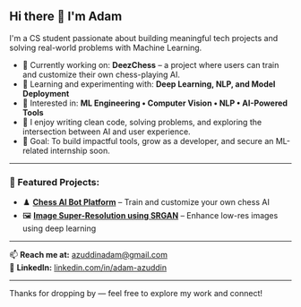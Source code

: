 ## Hi there 👋 I'm Adam

I'm a CS student passionate about building meaningful tech projects and solving real-world problems with Machine Learning.

- 🔭 Currently working on: **DeezChess** – a project where users can train and customize their own chess-playing AI.
- 🌱 Learning and experimenting with: **Deep Learning, NLP, and Model Deployment**
- 🧠 Interested in: **ML Engineering • Computer Vision • NLP • AI-Powered Tools**
- 💬 I enjoy writing clean code, solving problems, and exploring the intersection between AI and user experience.
- 🎯 Goal: To build impactful tools, grow as a developer, and secure an ML-related internship soon.

---

### 🚀 Featured Projects:
- ♟️ **[Chess AI Bot Platform](https://github.com/AdamAzuddin/Deezchess-Unity)** – Train and customize your own chess AI
- 🖼️ **[Image Super-Resolution using SRGAN](https://github.com/AdamAzuddin/Single-Image-Super-Resolution-using-GAN)** – Enhance low-res images using deep learning
  
---

📫 **Reach me at:** [azuddinadam@gmail.com](mailto:azuddinadam@gmail.com)  
🔗 **LinkedIn:** [linkedin.com/in/adam-azuddin](https://www.linkedin.com/in/adam-azuddin/)

---

Thanks for dropping by — feel free to explore my work and connect!
